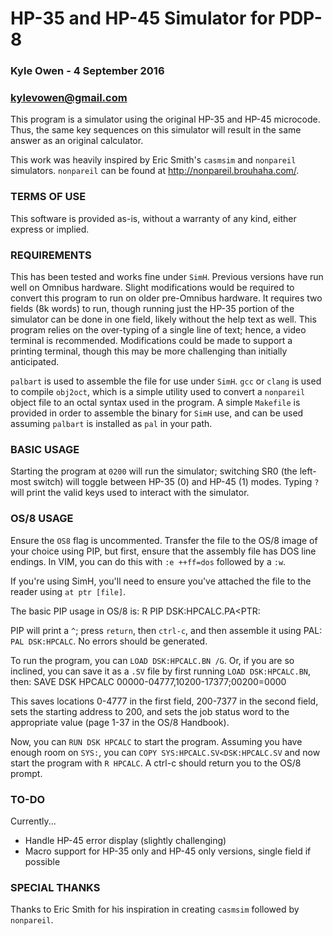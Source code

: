 # HP-35 and HP-45 Simulator for PDP-8 #
### Kyle Owen - 4 September 2016 ###
### kylevowen@gmail.com ###

This program is a simulator using the original HP-35 and HP-45 microcode. Thus,
the same key sequences on this simulator will result in the same answer as an
original calculator.

This work was heavily inspired by Eric Smith's `casmsim` and `nonpareil`
simulators. `nonpareil` can be found at <http://nonpareil.brouhaha.com/>.

### TERMS OF USE ###

This software is provided as-is, without a warranty of any kind, either express
or implied. 

### REQUIREMENTS ###

This has been tested and works fine under `SimH`. Previous versions have run
well on Omnibus hardware. Slight modifications would be required to convert this
program to run on older pre-Omnibus hardware. It requires two fields (8k words)
to run, though running just the HP-35 portion of the simulator can be done in
one field, likely without the help text as well. This program relies on the
over-typing of a single line of text; hence, a video terminal is recommended.
Modifications could be made to support a printing terminal, though this may be
more challenging than initially anticipated. 

`palbart` is used to assemble the file for use under `SimH`. `gcc` or `clang` is
used to compile `obj2oct`, which is a simple utility used to convert a
`nonpareil` object file to an octal syntax used in the program. A simple
`Makefile` is provided in order to assemble the binary for `SimH` use, and can
be used assuming `palbart` is installed as `pal` in your path. 

### BASIC USAGE ###

Starting the program at `0200` will run the simulator; switching SR0 (the
left-most switch) will toggle between HP-35 (0) and HP-45 (1) modes. Typing `?`
will print the valid keys used to interact with the simulator.

### OS/8 USAGE ###

Ensure the `OS8` flag is uncommented. Transfer the file to the OS/8 image of
your choice using PIP, but first, ensure that the assembly file has DOS line
endings. In VIM, you can do this with `:e ++ff=dos` followed by a `:w`. 

If you're using SimH, you'll need to ensure you've attached the file to the
reader using `at ptr [file]`. 

The basic PIP usage in OS/8 is:
	R PIP
	DSK:HPCALC.PA<PTR:

PIP will print a `^`; press `return`, then `ctrl-c`, and then assemble it using
PAL: `PAL DSK:HPCALC`. No errors should be generated.

To run the program, you can `LOAD DSK:HPCALC.BN /G`. Or, if you are so inclined,
you can save it as a `.SV` file by first running `LOAD DSK:HPCALC.BN`, then:
	SAVE DSK HPCALC 00000-04777,10200-17377;00200=0000

This saves locations 0-4777 in the first field, 200-7377 in the second field,
sets the starting address to 200, and sets the job status word to the
appropriate value (page 1-37 in the OS/8 Handbook). 

Now, you can `RUN DSK HPCALC` to start the program. Assuming you have enough
room on `SYS:`, you can `COPY SYS:HPCALC.SV<DSK:HPCALC.SV` and now start the
program with `R HPCALC`. A ctrl-c should return you to the OS/8 prompt.

### TO-DO ###

Currently...
* Handle HP-45 error display (slightly challenging)
* Macro support for HP-35 only and HP-45 only versions, single field if possible

### SPECIAL THANKS ###

Thanks to Eric Smith for his inspiration in creating `casmsim` followed by
`nonpareil`. 
